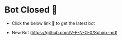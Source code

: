 # Bot Closed 🥲

- Click the below link 🔗 to get the latest bot

- New Bot
(https://github.com/V-E-N-O-X/Sphinx-md)
